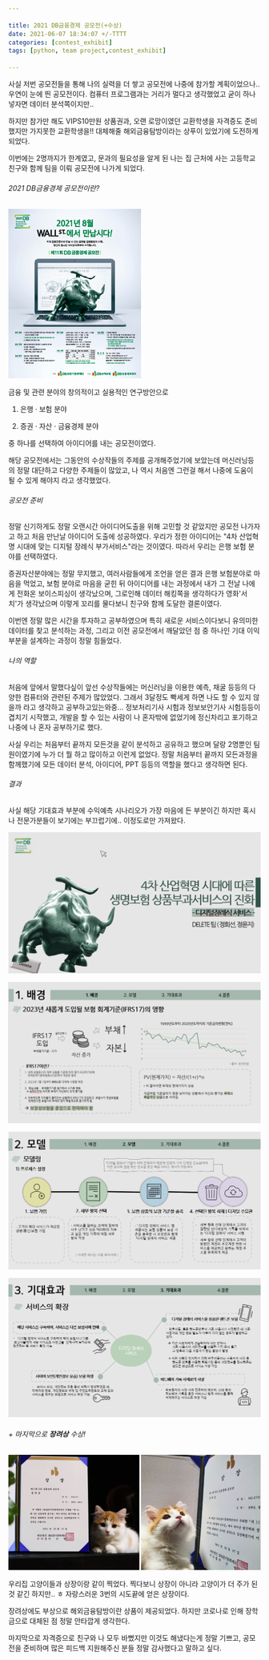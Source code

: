 ```yaml
---

title: 2021 DB금융경제 공모전(+수상)
date: 2021-06-07 18:34:07 +/-TTTT
categories: [contest_exhibit]
tags: [python, team project,contest_exhibit] 

---
```



사실 저번 공모전들을 통해 나의 실력을 더 쌓고 공모전에 나중에 참가할 계획이었으나.. 우연이 눈에 띈 공모전이다. 컴퓨터 프로그램과는 거리가 멀다고 생각했었고 굳이 하나 넣자면 데이터 분석쪽이지만.. 

하지만 참가만 해도 VIPS10만원 상품권과, 오랜 로망이였던 교환학생을 자격증도 준비했지만 가지못한 교환학생을!! 대체해줄 해외금융탐방이라는 상푸이 있었기에 도전하게 되었다.



이번에는 2명까지가 한계였고, 문과의 필요성을 알게 된 나는 집 근처에 사는 고등학교 친구와 함께 팀을 이뤄 공모전에 나가게 되었다.



 

###### 2021 DB금융경제 공모전이란?

![DB_1](/assets/poastimg/DB_1.jpg)

 금융 및 관련 분야의 창의적이고 실용적인 연구방안으로

1. 은행 · 보험 분야

2. 증권 · 자산 · 금융경제 분야 

중 하나를 선택하여 아이디어를 내는 공모전이였다.



해당 공모전에서는 그동안의 수상작들의 주제를 공개해주었기에 보았는데 머신러닝등의 정말 대단하고 다양한 주제들이 많았고, 나 역시 처음엔 그런걸 해서 나중에 도움이 될 수 있게 해야지 라고 생각했었다.



###### 공모전 준비

정말 신기하게도 정말 오랜시간 아이디어도출을 위해 고민할 것 같았지만 공모전 나가자고 하고 처음 만난날 아이디어 도출에 성공하였다. 우리가 정한 아이디어는 "4차 산업혁명 시대에 맞는 디지털 장례식 부가서비스"라는 것이였다. 따라서 우리는 은행 보험 분야를 선택하였다.

증권자산분야에는 정말 무지했고, 여러사람들에게 조언을 얻은 결과 은행 보험분야로 마음을 먹었고, 보험 분야로 마음을 굳힌 뒤 아이디어를 내는 과정에서 내가 그 전날 나에게 전화온 보이스피싱이 생각났으며, 그로인해 데이터 해킹쪽을 생각하다가 영화'서치'가 생각났으며 이렇게 꼬리를 물다보니 친구와 함께 도달한 결론이였다. 

이번엔 정말 많은 시간을 투자하고 공부하였으며 특히 새로운 서비스이다보니 유의미한 데이터를 찾고 분석하는 과정, 그리고 이전 공모전에서 깨달았던 점 중 하나인 기대 이익부분을 설계하는 과정이 정말 힘들었다.



###### 나의 역할

처음에 앞에서 말했다싶이 앞선 수상작들에는 머신러닝을 이용한 예측, 채굴 등등의 다양한 컴퓨터와 관련된 주제가 많았었다. 그래서 3달정도 빡세게 하면 나도 할 수 있지 않을까 라고 생각하고 공부하고있는와중... 정보처리기사 시험과 정보보안기사 시험등등이 겹치기 시작했고, 개발을 할 수 있는 사람이 나 혼자밖에 없었기에 정신차리고 포기하고 나중에 나 혼자 공부하기로 했다.

사실 우리는 처음부터 끝까지 모든것을 같이 분석하고 공유하고 했으며 달랑 2명뿐인 팀원이였기에 누가 더 뭘 하고 많이하고 이런게 없었다. 정말 처음부터 끝까지 모든과정을 함께했기에 모든 데이터 분석, 아이디어, PPT 등등의 역할을 했다고 생각하면 된다.



###### 결과





사실 해당 기대효과 부분에 수익예측 시나리오가 가장 마음에 든 부분이긴 하지만 혹시나 전문가분들이 보기에는 부끄럽기에.. 이정도로만 가져왔다.

![DB_2](/assets/poastimg/DB_2.PNG)

![DB_3](/assets/poastimg/DB_3.PNG)

![DB_4](/assets/poastimg/DB_4.PNG)

![DB_5](/assets/poastimg/DB_5.PNG)





###### + 마지막으로 **장려상** 수상!

![DB_6](/assets/poastimg/DB_6.PNG)



우리집 고양이들과 상장이랑 같이 찍었다. 찍다보니 상장이 아니라 고양이가 더 주가 된것 같긴 하지만.. ㅎ 자랑스러운 3번의 시도끝에 얻은 상장이다.

장려상에도 부상으로 해외금융탐방이란 상품이 제공되었다. 하지만 코로나로 인해 장학금으로 대체된 점 정말 안타깝게 생각한다.



마지막으로 자격증으로 친구와 나 모두 바뻤지만 이것도 해냈다는게 정말 기쁘고, 공모전을 준비하며 많은 피드백 지원해주신 분들 정말 감사했다고 말하고 싶다.